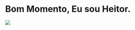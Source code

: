 <head>
  <link rel="stylesheet" type='text/css' href="https://cdn.jsdelivr.net/gh/devicons/devicon@latest/devicon.min.css" />
</head>

<h1>
  Bom Momento, Eu sou Heitor.
</h1>
<img src="https://cdn.jsdelivr.net/gh/devicons/devicon@latest/icons/canva/canva-original.svg" />
